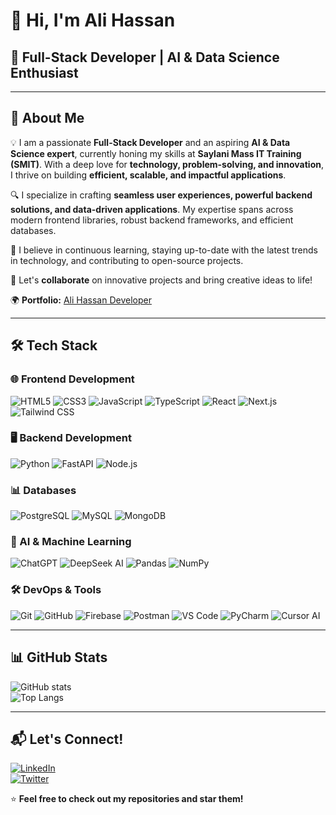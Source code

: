 # 👋 Hi, I'm Ali Hassan  

## 🚀 Full-Stack Developer | AI & Data Science Enthusiast  

---

## 📝 About Me  
💡 I am a passionate **Full-Stack Developer** and an aspiring **AI & Data Science expert**, currently honing my skills at **Saylani Mass IT Training (SMIT)**. With a deep love for **technology, problem-solving, and innovation**, I thrive on building **efficient, scalable, and impactful applications**.  

🔍 I specialize in crafting **seamless user experiences, powerful backend solutions, and data-driven applications**. My expertise spans across modern frontend libraries, robust backend frameworks, and efficient databases.  

🚀 I believe in continuous learning, staying up-to-date with the latest trends in technology, and contributing to open-source projects.  

💬 Let's **collaborate** on innovative projects and bring creative ideas to life!  

🌍 **Portfolio:** [Ali Hassan Developer](https://alihassandeveloper.netlify.app/)  

---

## 🛠️ Tech Stack  

### 🌐 Frontend Development  
<p align="left">  
<img src="https://img.shields.io/badge/HTML5-E34F26?style=for-the-badge&logo=html5&logoColor=white" alt="HTML5" />  
<img src="https://img.shields.io/badge/CSS3-1572B6?style=for-the-badge&logo=css3&logoColor=white" alt="CSS3" />  
<img src="https://img.shields.io/badge/JavaScript-F7DF1E?style=for-the-badge&logo=javascript&logoColor=black" alt="JavaScript" />  
<img src="https://img.shields.io/badge/TypeScript-3178C6?style=for-the-badge&logo=typescript&logoColor=white" alt="TypeScript" />  
<img src="https://img.shields.io/badge/React-61DAFB?style=for-the-badge&logo=react&logoColor=black" alt="React" />  
<img src="https://img.shields.io/badge/Next.js-000000?style=for-the-badge&logo=nextdotjs&logoColor=white" alt="Next.js" />  
<img src="https://img.shields.io/badge/Tailwind_CSS-38B2AC?style=for-the-badge&logo=tailwind-css&logoColor=white" alt="Tailwind CSS" />  
</p>  

### 🖥️ Backend Development  
<p align="left">  
<img src="https://img.shields.io/badge/Python-3776AB?style=for-the-badge&logo=python&logoColor=white" alt="Python" />  
<img src="https://img.shields.io/badge/FastAPI-009688?style=for-the-badge&logo=fastapi&logoColor=white" alt="FastAPI" />  
<img src="https://img.shields.io/badge/Node.js-43853D?style=for-the-badge&logo=node.js&logoColor=white" alt="Node.js" />  
</p>  

### 📊 Databases  
<p align="left">  
<img src="https://img.shields.io/badge/PostgreSQL-336791?style=for-the-badge&logo=postgresql&logoColor=white" alt="PostgreSQL" />  
<img src="https://img.shields.io/badge/MySQL-4479A1?style=for-the-badge&logo=mysql&logoColor=white" alt="MySQL" />  
<img src="https://img.shields.io/badge/MongoDB-47A248?style=for-the-badge&logo=mongodb&logoColor=white" alt="MongoDB" />  
</p>  

### 🧠 AI & Machine Learning  
<p align="left">  
<img src="https://img.shields.io/badge/ChatGPT-00A67E?style=for-the-badge&logo=openai&logoColor=white" alt="ChatGPT" />  
<img src="https://img.shields.io/badge/DeepSeek-AI-blue?style=for-the-badge&logo=deepseek&logoColor=white" alt="DeepSeek AI" />  
<img src="https://img.shields.io/badge/Pandas-150458?style=for-the-badge&logo=pandas&logoColor=white" alt="Pandas" />  
<img src="https://img.shields.io/badge/NumPy-013243?style=for-the-badge&logo=numpy&logoColor=white" alt="NumPy" />  
</p>  

### 🛠️ DevOps & Tools  
<p align="left">  
<img src="https://img.shields.io/badge/Git-F05032?style=for-the-badge&logo=git&logoColor=white" alt="Git" />  
<img src="https://img.shields.io/badge/GitHub-181717?style=for-the-badge&logo=github&logoColor=white" alt="GitHub" />  
<img src="https://img.shields.io/badge/Firebase-FFCA28?style=for-the-badge&logo=firebase&logoColor=black" alt="Firebase" />  
<img src="https://img.shields.io/badge/Postman-FF6C37?style=for-the-badge&logo=postman&logoColor=white" alt="Postman" />  
<img src="https://img.shields.io/badge/VsCode-007ACC?style=for-the-badge&logo=visual-studio-code&logoColor=white" alt="VS Code" />  
<img src="https://img.shields.io/badge/PyCharm-000000?style=for-the-badge&logo=pycharm&logoColor=white" alt="PyCharm" />  
<img src="https://img.shields.io/badge/Cursor_AI-222222?style=for-the-badge&logo=cursor&logoColor=white" alt="Cursor AI" />  
</p>  

---

## 📊 GitHub Stats  
![GitHub stats](https://github-readme-stats.vercel.app/api?username=AliHassan&show_icons=true&theme=radical)  
![Top Langs](https://github-readme-stats.vercel.app/api/top-langs/?username=AliHassan&layout=compact&theme=radical&langs_count=3&hide=css,html)  

---

## 📬 Let's Connect!  
[![LinkedIn](https://img.shields.io/badge/LinkedIn-Profile-blue?style=for-the-badge&logo=linkedin)](https://www.linkedin.com/in/ali-hassan-salman-49420a332)  
[![Twitter](https://img.shields.io/badge/Twitter-Profile-blue?style=for-the-badge&logo=twitter)](https://twitter.com/yourprofile)  

⭐ **Feel free to check out my repositories and star them!**  
